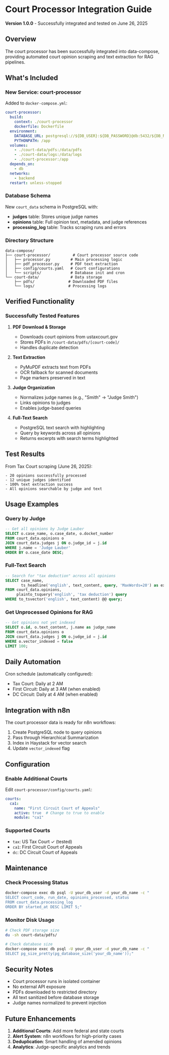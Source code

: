 # Court Processor Integration Guide

**Version 1.0.0** - Successfully integrated and tested on June 26, 2025

## Overview

The court processor has been successfully integrated into data-compose, providing automated court opinion scraping and text extraction for RAG pipelines.

## What's Included

### New Service: court-processor

Added to `docker-compose.yml`:
```yaml
court-processor:
  build:
    context: ./court-processor
    dockerfile: Dockerfile
  environment:
    DATABASE_URL: postgresql://${DB_USER}:${DB_PASSWORD}@db:5432/${DB_NAME}
    PYTHONPATH: /app
  volumes:
    - ./court-data/pdfs:/data/pdfs
    - ./court-data/logs:/data/logs
    - ./court-processor:/app
  depends_on:
    - db
  networks:
    - backend
  restart: unless-stopped
```

### Database Schema

New `court_data` schema in PostgreSQL with:
- **judges** table: Stores unique judge names
- **opinions** table: Full opinion text, metadata, and judge references
- **processing_log** table: Tracks scraping runs and errors

### Directory Structure

```
data-compose/
├── court-processor/          # Court processor source code
│   ├── processor.py         # Main processing logic
│   ├── pdf_processor.py     # PDF text extraction
│   ├── config/courts.yaml   # Court configurations
│   └── scripts/             # Database init and cron
└── court-data/              # Data storage
    ├── pdfs/               # Downloaded PDF files
    └── logs/               # Processing logs
```

## Verified Functionality

### Successfully Tested Features

1. **PDF Download & Storage**
   - Downloads court opinions from ustaxcourt.gov
   - Stores PDFs in `/court-data/pdfs/[court-code]/`
   - Handles duplicate detection

2. **Text Extraction**
   - PyMuPDF extracts text from PDFs
   - OCR fallback for scanned documents
   - Page markers preserved in text

3. **Judge Organization**
   - Normalizes judge names (e.g., "Smith" → "Judge Smith")
   - Links opinions to judges
   - Enables judge-based queries

4. **Full-Text Search**
   - PostgreSQL text search with highlighting
   - Query by keywords across all opinions
   - Returns excerpts with search terms highlighted

## Test Results

From Tax Court scraping (June 26, 2025):
```
- 20 opinions successfully processed
- 12 unique judges identified
- 100% text extraction success
- All opinions searchable by judge and text
```

## Usage Examples

### Query by Judge
```sql
-- Get all opinions by Judge Lauber
SELECT o.case_name, o.case_date, o.docket_number 
FROM court_data.opinions o
JOIN court_data.judges j ON o.judge_id = j.id
WHERE j.name = 'Judge Lauber'
ORDER BY o.case_date DESC;
```

### Full-Text Search
```sql
-- Search for "tax deduction" across all opinions
SELECT case_name, 
       ts_headline('english', text_content, query, 'MaxWords=20') as excerpt
FROM court_data.opinions,
     plainto_tsquery('english', 'tax deduction') query
WHERE to_tsvector('english', text_content) @@ query;
```

### Get Unprocessed Opinions for RAG
```sql
-- Get opinions not yet indexed
SELECT o.id, o.text_content, j.name as judge_name
FROM court_data.opinions o
JOIN court_data.judges j ON o.judge_id = j.id
WHERE o.vector_indexed = false
LIMIT 100;
```

## Daily Automation

Cron schedule (automatically configured):
- Tax Court: Daily at 2 AM
- First Circuit: Daily at 3 AM (when enabled)
- DC Circuit: Daily at 4 AM (when enabled)

## Integration with n8n

The court processor data is ready for n8n workflows:

1. Create PostgreSQL node to query opinions
2. Pass through Hierarchical Summarization
3. Index in Haystack for vector search
4. Update `vector_indexed` flag

## Configuration

### Enable Additional Courts

Edit `court-processor/config/courts.yaml`:
```yaml
courts:
  ca1:
    name: "First Circuit Court of Appeals"
    active: true  # Change to true to enable
    module: "ca1"
```

### Supported Courts
- `tax`: US Tax Court ✓ (tested)
- `ca1`: First Circuit Court of Appeals
- `dc`: DC Circuit Court of Appeals

## Maintenance

### Check Processing Status
```bash
docker-compose exec db psql -U your_db_user -d your_db_name -c "
SELECT court_code, run_date, opinions_processed, status 
FROM court_data.processing_log 
ORDER BY started_at DESC LIMIT 5;"
```

### Monitor Disk Usage
```bash
# Check PDF storage size
du -sh court-data/pdfs/

# Check database size
docker-compose exec db psql -U your_db_user -d your_db_name -c "
SELECT pg_size_pretty(pg_database_size('your_db_name'));"
```

## Security Notes

- Court processor runs in isolated container
- No external API exposure
- PDFs downloaded to restricted directory
- All text sanitized before database storage
- Judge names normalized to prevent injection

## Future Enhancements

1. **Additional Courts**: Add more federal and state courts
2. **Alert System**: n8n workflows for high-priority cases
3. **Deduplication**: Smart handling of amended opinions
4. **Analytics**: Judge-specific analytics and trends